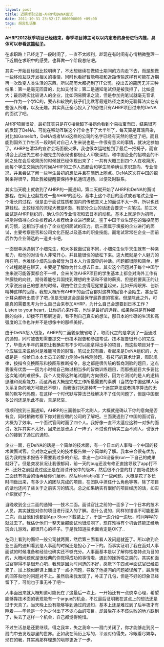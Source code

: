```yaml
---
layout: post
title: 近期求职总结-AHRP和DeNA面试
date: 2011-10-31 23:52:17.000000000 +09:00
tags: 胡言乱语集
---
```

<strong>AHRP2012秋季项目已经结束，春季项目博主可以以内定者的身份进行内推，具体可以参看<a href="http://www.onevcat.com/2012/01/ahrp2012/">这篇帖子</a>。</strong></span>

在求职路上已经走了一段时间了，一直不太顺利，趁现在有时间有心情稍微整理一下近期在求职中的感受，也算做一个阶段总结吧。

其实一开始目标就比较明确了，不太想继续在做硕士期间的方向走下去，而是想做一些移动互联开发相关的事情，同时也看好智能电视和近距传输这样有可能在近期再一次改变人类生活的东西。所以简历大都扔到了IT公司。投出去的简历无非三种结果：第一是毫无回音的，比如支付宝；第二是通知笔试但是被我拒了，比如盛大；最后确实比较诱人的企业，比如网易腾讯之流，但是参加完笔试就毫无音讯——作为一个学IC的，要去和软院的孩子们比默写最短路径之类的无聊算法实在有些强人所难，以及无趣。其实真正全心投入了的恐怕只有AHRP项目过来的DeNA的面试了吧。

AHRP项目很赞，最初其实只是在C楼紫超下楼拐角看到个易拉宝而已，结果很巧的发现了DeNA。可能在移动互联这个行业也干了大半年了，每天算是耳濡目染，对比如Gameloft，DeNA或者Mixi这样的公司的名字已经有天然的感觉了吧。而且能到国外工作生活一段时间对自己人生来说也是一件很有意义的事情，就决定参加了。AHRP在清华的宣讲会场面很火爆，我也很幸运地抢到了最后一把椅子，而宣讲会上武田先生和小畑先生的表现也都很让人印象深刻。和中国企业的招聘会的不同之处在会后收简历的时候就已经体现出来了：一共有大概三到四个人在收简历，而每个学生交简历的时候AHRP的工作人员都会和学生简单确认求职意向、专业情况，并且尝试了解一些学生最初的想法并且在简历上圈点。DeNA这次在中国的招聘来得很早，因此我被提醒要保持手机通讯通畅，以便及时联系。

其实当天晚上就收到了AHRP的一面通知，第二天就开始了AHRP和DeNA的面试旅程。在网上也翻找过一些AHRP的面经，基本上这个项目的面试或者笔试会是一个漫长的过程，但是由于面试性质和国内的传统意义上的面试不太一样，所以也还算轻松。比较标准的流程大概是6面，有部分企业的话还会要求一次笔试。前三次面试是AHRP组织的，确认你的专业情况和去日本的动机，基本上就是作为初筛，把觉得值得向企业推荐的人推荐给企业进行面试，鉴于中国毕业生现在的海投简历的习惯，这相当于减小了企业组织面试的压力。后三面属于填报的企业进行的面试，主要考察是否和公司文化匹配以及基本的职业技能。而笔试常常在企业一面前后作为企业筛选的一道关卡吧。

一面很幸运遇到了小畑先生，和大多数面试官不同，小畑先生似乎天生就有一种亲和力，和他的对话令人非常开心，并且能很快的放松下来。这大概就是个人魅力的所在吧，也难怪小畑先生会被誉为日本人力资源界的神话。问题都很随和简单，整个过程就是在聊天，主要是了解你为什么想去日本。其实这个问题对于每个中国学生来说可能答案都会不一样，会来关注AHRP项目的学生基本上都会对海外工作有种朦胧的向往，期待着能在异国找到理想的生活和不错的薪资。但是若要真正的让大家说出自己的想法的时候，理由往往会变得冠冕堂皇起来，比如开阔眼界、创新精神这样的回答。我想大概所有AHRP的面试官都对这样的回答不会陌生，甚至估计耳朵都听出茧子了吧..但是无疑这会是最保守最靠谱的答案。但是除此之外，可能真的需要思考为什么自己会来参加AHRP，为什么自己会想要到日本工作？Listen to your heart，让你的心来作答，也许是最好的选择。如果你只是有种朦胧的向往，却拨不开那层迷雾，看不到自己真实的想法，那日本的忙碌的生活和高强度的工作也许并不是想像中的那样美好。

由于DeNA招人很急，AHRP的二面貌似被省略了，取而代之的是拿到了一面通过的通知，同时被告知需要提交一份技术报告和参加笔试。技术报告很开心的完成了，毕竟大半年的兼职让我确实有不少可以能拿得出手的项目，而这些项目对于一个应届生来说绝对是难能可贵的财富。笔试比较有趣，看起来是DeNA组织的，大概是是一份给日本本土员工的智力测验+性格测验题。有技巧的算术计算，图形规律，按指令变换图形和按图形推断指令，总之都是很传统的智商测验的题目，这点我很有优势——因为小时候自己做过相当多的智商训练题目，而那些题目大多要比这次笔试的难很多。我个人觉得这种笔试题的方向很好，因为它测试的是人的逻辑思维和观察能力，而这两者大概是完成工作所最需要的素质（当然在中国这样人际关系复杂的地方可能还不够），而我很讨厌那种考一个迷宫算法或者排序算法的无聊的默写代码题，在这样一个时代默写算法已经解决不了任何问题了，但是中国很多公司还是乐此不疲，真是悲哀..

很顺利接到三面通知，AHRP的三面貌似不太刷人，大概就是确认下你的意向是否有变，同时稍微考察下你对要应聘的公司的了解吧。三面我遇到了中国的面试官，大概为了效率，一个面试官同时面了四个人。我好像一直不太适应这种一对多的面试，发挥其实不太好，回来还是忐忑了一阵子。不过也许确实三面不刷人，也很开心的接到了通过的通知。

企业一面，在DeNA的话是一个简单的技术面，有一个日本的人事和一个中国的技术做面试官。会对你之前提交的技术报告做一个简单的了解。我本来会很有优势，因为我的技术报告不需要我过多的介绍，拿出一台iOS设备来run一下自己的成果就好了。但是突发状况让我很郁闷，前一天的bug还没有修正直接导致了app打不开...还好之前就说过这还是在测试开发中的版本，然后很不介意的打了圆场说技术二面还有机会的话再给你们展示，然后blablabla答了一些问题。大概是花了多长时间做出来，有多少人的团队完成的项目，在团队中担任什么角色等等。除了项目的话也还问了些关于之前实习的情况。总之如果确实有很好的项目经历的话，如实介绍就好了～

当晚收到企业二面的通知——技术二面。面试官比之前的一面多了一个日本的技术人员，其实就是对你的项目进行深入的了解。没什么说的，同样的错误不可能犯第二次，而且他们也都到App Store下载装上了，于是一边介绍一边玩，时间哗哗的就过去了。我估计他们一整天坐那面试也很烦闷了，现在难得有个机会还能正经地玩会儿游戏，都很开心的样子。于是我知道技术面肯定是OK了..

在网上看到的面经一般公司就两面，然后第三面看看人没问题就签了。所以收到企业三面的通知看到是人事面的时候还是担心了一下的。而事实证明了我在面对人事面试的时候准备和经验也确实还不够充分。人事面基本是以了解你性格特点为目的的，大概问题就是很经典的你觉得成功的事情啦，遇到的挫折啦之类的。其实和面试官聊得不是很开心吧，我想是因为时间选的不好，感觉下午四点半面试官已经蛮累了。加上貌似翻译上面出了一点小问题，导致了他提问的问题被误解了，最后我的回答和他的问题对不上。虽然后来我发现了，补正了几句，但是不好的印象已经留下了，可能也于事无补了吧～

人事面出来就大概知道可能死在了这最后一坎上，一开始还有一点侥幸心理，希望能够靠技术面的表现能有一个argue的机会，不过最后证明我在这点上的想法还是过于天真了。当天晚上没有能够等到通过的通知，基本上还是难过到了后半夜才有睡着——毕竟是一个为之付出了不少心血的项目，却最后在本不该失败的地方跌到了，失去了这样一个机会，自己都觉得惋惜。

不过生活总是还要继续，得之我幸，失之我命～一扇门关闭了，你才能够走到另一扇门中去发现那里的世界。正如我在简历上写的，平淡对待得失，冷眼看尽繁华，现在的我，其实离那样理想的境界更近了一步。
